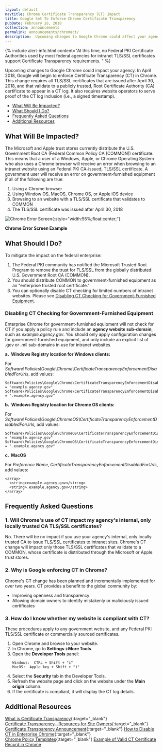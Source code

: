 ```yaml
---
layout: default
navtitle: Chrome Certificate Transparency (CT) Impact
title: Google Set To Enforce Chrome Certificate Transparency
pubDate: February 28, 2018
collection: announcements
permalink: announcements/chromect/
description:  Upcoming changes to Google Chrome could affect your agency. This change requires all TLS/SSL certificates to appear in a CT log when they validate to a Root CA certificate distributed through an Operating System (OS) trust store. The Microsoft and Apple Trust Stores currently distribute the U.S. Government Root CA (Federal Common Policy CA) certificate. This impact is expected to occur in **April 2018**.<br><br>
---
```


{% include alert-info.html content="At this time, no Federal PKI Certificate Authorities used by most federal agencies for intranet TLS/SSL certificates support Certificate Transparency requirements. " %}

Upcoming changes to Google Chrome could impact your agency. In April 2018, Google will begin to enforce Certificate Transparency (CT) in Chrome. This change requires all TLS/SSL certificates that are issued after April 30, 2018, and that validate to a publicly trusted, Root Certificate Authority (CA) certificate to appear in a CT log. It also requires website operators to serve proof of the CT log inclusion (i.e., a signed timestamp).

- [What Will Be Impacted?](#what-will-be-impacted)
- [What Should I Do?](#what-should-i-do)
- [Frequently Asked Questions](#frequently-asked-questions)
- [Additional Resources](#additional-resources)

## What Will Be Impacted?
<!--Should we say that when the FPKI removes the trust bit for COMMON from the Microsoft trust store, the Google CT problem will go away for Windows users?-->
The Microsoft and Apple trust stores currently distribute the U.S. Government Root CA (Federal Common Policy CA [COMMON]) certificate. This means that a user of a Windows, Apple, or Chrome Operating System who also uses a Chrome browser will receive an error when browsing to an intranet website using an Federal PKI CA-issued, TLS/SSL certificate. A government user will receive an error on government-furnished equipment if all of the following are true: 
<!--Does Chrome OS also rely on MS and Apple trust stores' Root CA certificates to confirm the trustworthiness of SSL/TLS certificates that validate to COMMON?--->
1. Using a Chrome browser 
2. Using Window OS, MacOS, Chrome OS, or Apple iOS device
3. Browsing to an website with a TLS/SSL certificate that validates to COMMON
4. The TLS/SSL certificate was issued after April 30, 2018

![Chrome Error Screen]({{site.baseurl}}/img/google_ct_hot_topic_error.png){:style="width:55%;float:center;"}

**Chrome Error Screen Example**  

## What Should I Do?

To mitigate the impact on the federal enterprise:  

1. The Federal PKI community has notified the Microsoft Trusted Root Program to remove the trust for TLS/SSL from the globally distributed U.S. Government Root CA (COMMON).
2. You should distribute COMMON to government-furnished equipment as an "enterprise trusted root certificate."
3. You can optionally disable CT checking for limited numbers of intranet websites. Please see [Disabling CT Checking for Government-Furnished Equipment](#disabling-ct-checking-for-government-furnished-equipment).

### Disabling CT Checking for Government-Furnished Equipment

Enterprise Chrome for government-furnished equipment will not check for CT if you apply a policy rule<!--via group policy object?--> and include an **agency website sub-domain**, such as _example.agency.gov_. You should only apply configuration changes for government-furnished equipment, and only include an explicit list of .gov or .mil sub-domains in use for intranet websites.

**a.&nbsp;&nbsp;Windows Registry location for Windows clients:**<br>

For _Software\Policies\Google\Chrome\CertificateTransparencyEnforcementDisabledForUrls_, add values:

   ```
   Software\Policies\Google\Chrome\CertificateTransparencyEnforcementDisabledForUrls\1 = "example.agency.gov"
   Software\Policies\Google\Chrome\CertificateTransparencyEnforcementDisabledForUrls\2 = ".example.agency.gov"
   ```

**b.&nbsp;&nbsp;Windows Registry location for Chrome OS clients:**<br>

For _Software\Policies\Google\ChromeOS\CertificateTransparencyEnforcementDisabledForUrls_, add values:

   ```
   Software\Policies\Google\ChromeOS\CertificateTransparencyEnforcementDisabledForUrls\1 = "example.agency.gov"
   Software\Policies\Google\ChromeOS\CertificateTransparencyEnforcementDisabledForUrls\2 = ".example.agency.gov"
   ```

**c.&nbsp;&nbsp;MacOS**<br>

For _Preference Name_, _CertificateTransparencyEnforcementDisabledForUrls_, add values:<br>

   ```
   <array>
     <string>example.agency.gov</string>
     <string>.example.agency.gov</string>
   </array>
   ```
<!--Deleted Android instruction-->
## Frequently Asked Questions

### 1. Will Chrome's use of CT impact my agency's internal, only locally trusted CA TLS/SSL certificates?

No. There will be no impact if you use your agency's internal, only locally trusted CA to issue TLS/SSL certificates to intranet sites. Chrome's CT change will impact only those TLS/SSL certificates that validate to a COMMON, whose certificate is distributed through the Microsoft or Apple trust stores.

### 2. Why is Google enforcing CT in Chrome?

Chrome's CT change has been planned and incrementally implemented for over two years.  CT provides a benefit to the global community by:

- Improving openness and transparency
- Allowing domain owners to identify mistakenly or maliciously issued certificates 

### 3. How do I know whether my website is compliant with CT?
These procedures apply to any government website, and any Federal PKI TLS/SSL certificate or commercially sourced certificates. 

1. Open Chrome and browse to your website.
2. In Chrome, go to **Settings->More Tools**.
3. Open the **Developer Tools** panel:<br>
   ```
   Windows:  CTRL + Shift + "i"
   MacOS:  Apple key + Shift + "i"
   ```
4. Select the **Security** tab in the Developer Tools.
5. Refresh the website page and click on the website under the **Main origin** column.
6. If the certificate is compliant, it will display the CT log details.

## Additional Resources
[What is Certificate Transparency](https://www.certificate-transparency.org/){:target="_blank"}  
[Certificate Transparency--Resources for Site Owners](https://sites.google.com/site/certificatetransparency/resources-for-site-owners){:target="_blank"}  
[Certificate Transparency Announcement](https://groups.google.com/a/chromium.org/forum/#!topic/ct-policy/78N3SMcqUGw){:target="_blank"}
[How to Disable CT in Enterprise Chrome](http://www.chromium.org/administrators/policy-list-3#CertificateTransparencyEnforcementDisabledForUrls){:target="_blank"}  
[Chrome Policy Templates](https://www.chromium.org/administrators/policy-templates){:target="_blank"}
[Example of Valid CT Certificate Record in Chrome](https://www.certificate-transparency.org/certificate-transparency-in-chrome)

